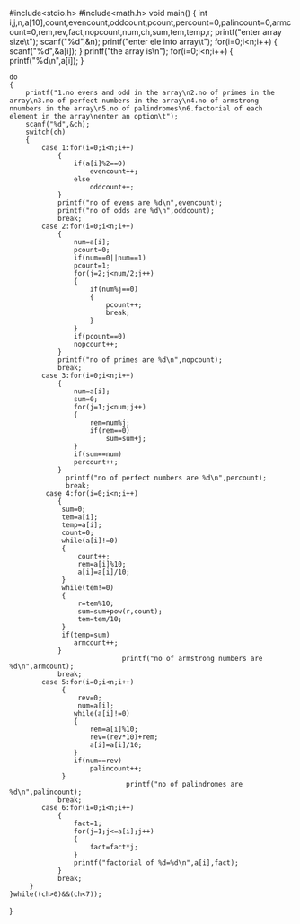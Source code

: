 #include<stdio.h>
#include<math.h>
void main()
{
    int i,j,n,a[10],count,evencount,oddcount,pcount,percount=0,palincount=0,armcount=0,rem,rev,fact,nopcount,num,ch,sum,tem,temp,r;
    printf("enter array size\t");
    scanf("%d",&n);
    printf("enter ele into array\t");
    for(i=0;i<n;i++)
    {
        scanf("%d",&a[i]);
    }
    printf("the array is\n");
    for(i=0;i<n;i++)
    {
        printf("%d\n",a[i]);
    }
    
    
    do
    {
        printf("1.no evens and odd in the array\n2.no of primes in the array\n3.no of perfect numbers in the array\n4.no of armstrong nnumbers in the array\n5.no of palindromes\n6.factorial of each element in the array\nenter an option\t");
        scanf("%d",&ch);
        switch(ch)
        {
            case 1:for(i=0;i<n;i++)
                {
                    if(a[i]%2==0)
                        evencount++;
                    else
                        oddcount++;
                }
                printf("no of evens are %d\n",evencount);
                printf("no of odds are %d\n",oddcount);
                break;
            case 2:for(i=0;i<n;i++)
                {
                    num=a[i];
                    pcount=0;
                    if(num==0||num==1)
                    pcount=1;
                    for(j=2;j<num/2;j++)
                    {
                        if(num%j==0)
                        {
                            pcount++;
                            break;
                        }
                    }
                    if(pcount==0)
                    nopcount++;
                }
                printf("no of primes are %d\n",nopcount);
                break;
            case 3:for(i=0;i<n;i++)
                {
                    num=a[i];
                    sum=0;
                    for(j=1;j<num;j++)
                    {
                        rem=num%j;
                        if(rem==0)
                            sum=sum+j;
                    }
                    if(sum==num)
                    percount++;
                }
                  printf("no of perfect numbers are %d\n",percount);  
                  break;
             case 4:for(i=0;i<n;i++)   
                {
                 sum=0;
                 tem=a[i];
                 temp=a[i];
                 count=0;
                 while(a[i]!=0)
                 {
                     count++;
                     rem=a[i]%10;
                     a[i]=a[i]/10;
                 }
                 while(tem!=0)
                 {
                     r=tem%10;
                     sum=sum+pow(r,count);
                     tem=tem/10;
                 }
                 if(temp=sum)
                    armcount++;
                }
                                printf("no of armstrong numbers are %d\n",armcount);
                break;
            case 5:for(i=0;i<n;i++)
                 {
                     rev=0;
                     num=a[i];
                    while(a[i]!=0)
                    {
                        rem=a[i]%10;
                        rev=(rev*10)+rem;
                        a[i]=a[i]/10;
                    }
                    if(num==rev)
                        palincount++;
                 }
                                 printf("no of palindromes are %d\n",palincount);
                break;
            case 6:for(i=0;i<n;i++)
                {
                    fact=1;
                    for(j=1;j<=a[i];j++)
                    {
                        fact=fact*j;
                    }
                    printf("factorial of %d=%d\n",a[i],fact);
                }
                break;    
         }
    }while((ch>0)&&(ch<7));
}
